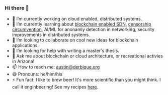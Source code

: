 ### Hi there 👋

- 🔭 I’m currently working on cloud enabled, distributed systems. 
- 🌱 I’m currently learning about [blockchain enabled SDN](http://derbique.org/research_survey.pdf), [censorship circumvention](https://derbique.org/bgp.pdf), AI/ML for anonamly detection in networking, security improvements in distributed systems.
- 👯 I’m looking to collaborate on cool new ideas for blockchain applications.
- 🤔 I’m looking for help with writing a master's thesis.
- 💬 Ask me about blockchain or cloud architecture, or recreational activies in Arizona!
- 📫 How to reach me: austin@derbique.org
- 😄 Pronouns: he/him/his
- ⚡ Fun fact: I like to brew beer! It's more scientific than you might think. I call it enginbeering! See my recipes [here](https://brewgr.com/!/austin).
